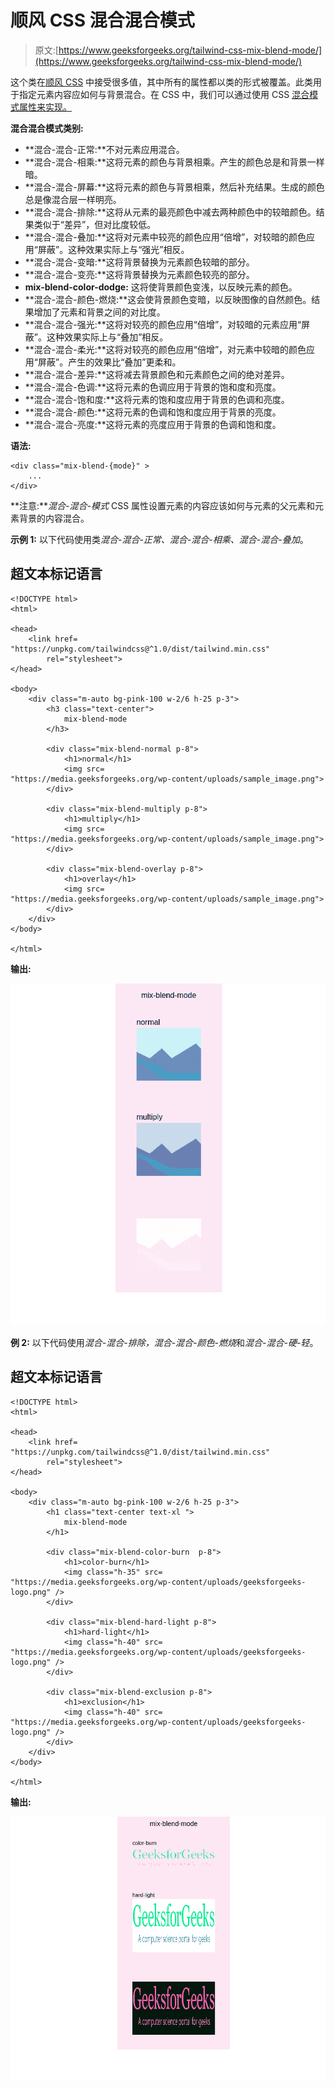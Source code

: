 # 顺风 CSS 混合混合模式

> 原文:[https://www.geeksforgeeks.org/tailwind-css-mix-blend-mode/](https://www.geeksforgeeks.org/tailwind-css-mix-blend-mode/)

这个类在[顺风 CSS](https://www.geeksforgeeks.org/introduction-to-tailwind-css/) 中接受很多值，其中所有的属性都以类的形式被覆盖。此类用于指定元素内容应如何与背景混合。在 CSS 中，我们可以通过使用 CSS [混合模式属性来实现。](https://www.geeksforgeeks.org/css-mix-blend-mode-property/)

**混合混合模式类别:**

*   **混合-混合-正常:**不对元素应用混合。
*   **混合-混合-相乘:**这将元素的颜色与背景相乘。产生的颜色总是和背景一样暗。
*   **混合-混合-屏幕:**这将元素的颜色与背景相乘，然后补充结果。生成的颜色总是像混合层一样明亮。
*   **混合-混合-排除:**这将从元素的最亮颜色中减去两种颜色中的较暗颜色。结果类似于“差异”，但对比度较低。
*   **混合-混合-叠加:**这将对元素中较亮的颜色应用“倍增”，对较暗的颜色应用“屏蔽”。这种效果实际上与“强光”相反。
*   **混合-混合-变暗:**这将背景替换为元素颜色较暗的部分。
*   **混合-混合-变亮:**这将背景替换为元素颜色较亮的部分。
*   **mix-blend-color-dodge:** 这将使背景颜色变浅，以反映元素的颜色。
*   **混合-混合-颜色-燃烧:**这会使背景颜色变暗，以反映图像的自然颜色。结果增加了元素和背景之间的对比度。
*   **混合-混合-强光:**这将对较亮的颜色应用“倍增”，对较暗的元素应用“屏蔽”。这种效果实际上与“叠加”相反。
*   **混合-混合-柔光:**这将对较亮的颜色应用“倍增”，对元素中较暗的颜色应用“屏蔽”。产生的效果比“叠加”更柔和。
*   **混合-混合-差异:**这将减去背景颜色和元素颜色之间的绝对差异。
*   **混合-混合-色调:**这将元素的色调应用于背景的饱和度和亮度。
*   **混合-混合-饱和度:**这将元素的饱和度应用于背景的色调和亮度。
*   **混合-混合-颜色:**这将元素的色调和饱和度应用于背景的亮度。
*   **混合-混合-亮度:**这将元素的亮度应用于背景的色调和饱和度。

**语法:**

```
<div class="mix-blend-{mode}" >
    ...
</div>
```

**注意:***混合-混合-模式* CSS 属性设置元素的内容应该如何与元素的父元素和元素背景的内容混合。

**示例 1:** 以下代码使用类*混合-混合-正常、混合-混合-相乘、混合-混合-叠加*。

## 超文本标记语言

```
<!DOCTYPE html>
<html>

<head>
    <link href=
"https://unpkg.com/tailwindcss@^1.0/dist/tailwind.min.css"
        rel="stylesheet">
</head>

<body>
    <div class="m-auto bg-pink-100 w-2/6 h-25 p-3">
        <h3 class="text-center">
            mix-blend-mode
        </h3>

        <div class="mix-blend-normal p-8">
            <h1>normal</h1>
            <img src=
"https://media.geeksforgeeks.org/wp-content/uploads/sample_image.png">
        </div>

        <div class="mix-blend-multiply p-8">
            <h1>multiply</h1>
            <img src=
"https://media.geeksforgeeks.org/wp-content/uploads/sample_image.png">
        </div>

        <div class="mix-blend-overlay p-8">
            <h1>overlay</h1>
            <img src=
"https://media.geeksforgeeks.org/wp-content/uploads/sample_image.png">
        </div>
    </div>
</body>

</html>
```

**输出:**

![](img/83290e55d6eb5828cbfae3447665d125.png)

**例 2:** 以下代码使用*混合-混合-排除，混合-混合-颜色-燃烧*和*混合-混合-硬-轻*。

## 超文本标记语言

```
<!DOCTYPE html>
<html>

<head>
    <link href=
"https://unpkg.com/tailwindcss@^1.0/dist/tailwind.min.css"
        rel="stylesheet">
</head>

<body>
    <div class="m-auto bg-pink-100 w-2/6 h-25 p-3">
        <h1 class="text-center text-xl ">
            mix-blend-mode
        </h1>

        <div class="mix-blend-color-burn  p-8">
            <h1>color-burn</h1>
            <img class="h-35" src=
"https://media.geeksforgeeks.org/wp-content/uploads/geeksforgeeks-logo.png" />
        </div>

        <div class="mix-blend-hard-light p-8">
            <h1>hard-light</h1>
            <img class="h-40" src=
"https://media.geeksforgeeks.org/wp-content/uploads/geeksforgeeks-logo.png" />
        </div>

        <div class="mix-blend-exclusion p-8">
            <h1>exclusion</h1>
            <img class="h-40" src=
"https://media.geeksforgeeks.org/wp-content/uploads/geeksforgeeks-logo.png" />
        </div>
    </div>
</body>

</html>
```

**输出:**

![](img/619eb337116d13aa50a802c5584953c9.png)
